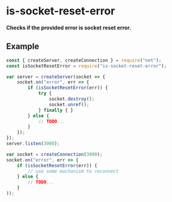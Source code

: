 # is-socket-reset-error

**Checks if the provided error is socket reset error.**

## Example

```javascript
const { createServer, createConnection } = require("net");
const isSocketResetError = require("is-socket-reset-error");

var server = createServer(socket => {
    socket.on("error", err => {
        if (isSocketResetError(err)) {
            try {
                socket.destroy();
                socket.unref();
            } finally { }
        } else {
            // TODO...
        }
    });
});
server.listen(3000);

var socket = createConnection(3000);
socket.on("error", err => {
    if (isSocketResetError(err)) {
        // use some machanism to reconnect
    } else {
        // TODO...
    }
));

```
